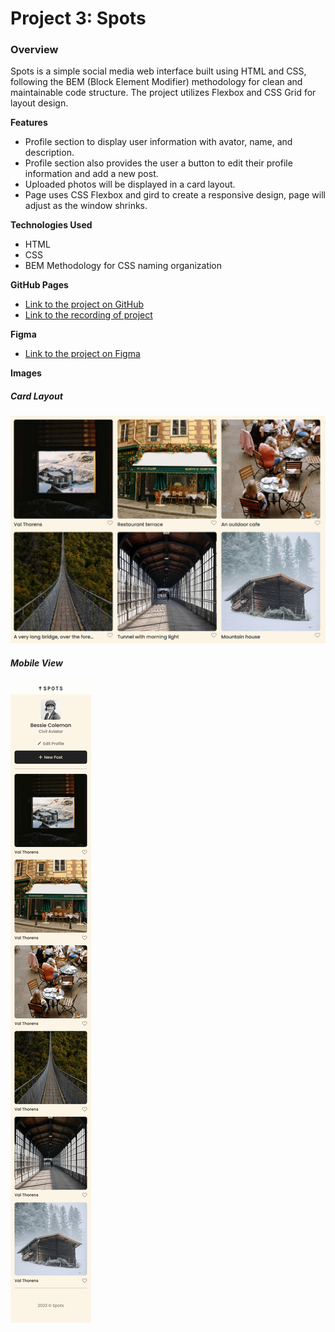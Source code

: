 # Project 3: Spots

### Overview

Spots is a simple social media web interface built using HTML and CSS, following the BEM (Block Element Modifier) methodology for clean and maintainable code structure. The project utilizes Flexbox and CSS Grid for layout design.

**Features**

- Profile section to display user information with avator, name, and description.
- Profile section also provides the user a button to edit their profile information and add a new post.
- Uploaded photos will be displayed in a card layout.
- Page uses CSS Flexbox and gird to create a responsive design, page will adjust as the window shrinks.

**Technologies Used**

- HTML
- CSS
- BEM Methodology for CSS naming organization

**GitHub Pages**

- [Link to the project on GitHub](https://justinpot92.github.io/se_project_spots/)
- [Link to the recording of project](https://www.loom.com/share/e76d3dd6aa5145a9aa3e0edc63910dc5)

**Figma**

- [Link to the project on Figma](https://www.figma.com/file/BBNm2bC3lj8QQMHlnqRsga/Sprint-3-Project-%E2%80%94-Spots?type=design&node-id=2%3A60&mode=design&t=afgNFybdorZO6cQo-1)

**Images**

##### Card Layout

![Cards](./images/Cards.png)

##### Mobile View

![Mobile](./images/Spots%20App%20Mobile%20Version.png)
